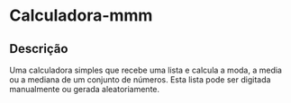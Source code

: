 # Calculadora-mmm

## Descrição

Uma calculadora simples que recebe uma lista e calcula a moda, a media ou a mediana de um conjunto de números. Esta lista pode ser digitada manualmente ou gerada aleatoriamente.